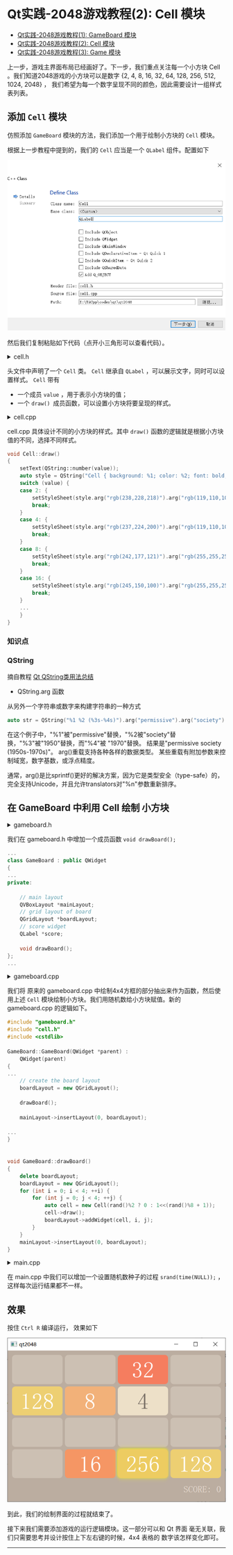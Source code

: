 # Qt实践-2048游戏教程(2): Cell 模块

* [Qt实践-2048游戏教程(1): GameBoard 模块](https://gitee.com/OneForward/TACpp/blob/gitee/tutorials/qt-2048-v1.md)
* [Qt实践-2048游戏教程(2): Cell 模块](https://gitee.com/OneForward/TACpp/blob/gitee/tutorials/qt-2048-v2.md)
* [Qt实践-2048游戏教程(3): Game 模块](https://gitee.com/OneForward/TACpp/blob/gitee/tutorials/qt-2048-v3.md)

上一步，游戏主界面布局已经画好了。下一步，我们重点关注每一个小方块 Cell 。我们知道2048游戏的小方块可以是数字 {2, 4, 8, 16, 32, 64, 128, 256, 512, 1024, 2048} ， 我们希望为每一个数字呈现不同的颜色，因此需要设计一组样式表列表。

## 添加 `Cell` 模块

仿照添加 `GameBoard` 模块的方法，我们添加一个用于绘制小方块的 `Cell` 模块。

根据上一步教程中提到的，我们的 `Cell` 应当是一个 `QLabel` 组件。配置如下

<img src="imgs/qt2048-add-Cell-class.png" style="zoom:67%;" />

然后我们复制粘贴如下代码（点开小三角形可以查看代码）。


<details>
  <summary> cell.h   </summary>

```cpp
// cell.h
#ifndef CELL_H
#define CELL_H

#include <QLabel>

class Cell : public QLabel
{
    Q_OBJECT
public:
    Cell(int value);

    void draw();
private:

    int value;
};

#endif // CELL_H
```
</details>

头文件中声明了一个 `Cell` 类。 `Cell` 继承自 `QLabel` ，可以展示文字，同时可以设置样式。 `Cell` 带有

* 一个成员 `value` ，用于表示小方块的值；
* 一个 `draw() `成员函数，可以设置小方块将要呈现的样式。



<details>
  <summary> cell.cpp </summary>

```cpp
// cell.cpp
#include <QGraphicsDropShadowEffect>
#include "cell.h"

Cell::Cell(int v): value(v)
{
    setAlignment(Qt::AlignCenter);
}

void Cell::draw()
{
    setText(QString::number(value));
    auto style = QString("Cell { background: %1; color: %2; font: bold; border-radius: 10px; font: 40pt; }");
    switch (value) {
    case 2: {
        setStyleSheet(style.arg("rgb(238,228,218)").arg("rgb(119,110,101)"));
        break;
    }
    case 4: {
        setStyleSheet(style.arg("rgb(237,224,200)").arg("rgb(119,110,101)"));
        break;
    }
    case 8: {
        setStyleSheet(style.arg("rgb(242,177,121)").arg("rgb(255,255,255)"));
        break;
    }
    case 16: {
        setStyleSheet(style.arg("rgb(245,150,100)").arg("rgb(255,255,255)"));
        break;
    }
    case 32: {
        setStyleSheet(style.arg("rgb(245,125,95)").arg("rgb(255,255,255)"));
        break;
    }
    case 64: {
        setStyleSheet(style.arg("rgb(245,95,60)").arg("rgb(255,255,255)"));
        break;
    }
    case 128: {
        setStyleSheet(style.arg("rgb(237,207,114)").arg("rgb(255,255,255)"));
        break;
    }
    case 256: {
        QGraphicsDropShadowEffect *dse = new QGraphicsDropShadowEffect();
        dse->setColor(Qt::yellow);
        dse->setBlurRadius(20);
        dse->setOffset(-1);
        setGraphicsEffect(dse);
        setStyleSheet(style.arg("rgb(237,204,97)").arg("rgb(255,255,255)"));
        break;
    }
    case 512: {
        QGraphicsDropShadowEffect *dse = new QGraphicsDropShadowEffect();
        dse->setColor(Qt::yellow);
        dse->setBlurRadius(30);
        dse->setOffset(-1);
        setGraphicsEffect(dse);
        setStyleSheet(style.arg("rgb(237,204,97)").arg("rgb(255,255,255)"));
        break;
    }
    case 1024: {
        QGraphicsDropShadowEffect *dse = new QGraphicsDropShadowEffect();
        dse->setColor(Qt::yellow);
        dse->setBlurRadius(40);
        dse->setOffset(-1);
        setGraphicsEffect(dse);
        setStyleSheet(style.arg("rgb(237,204,97)").arg("rgb(255,255,255)"));
        break;
    }
    case 2048: {
        QGraphicsDropShadowEffect *dse = new QGraphicsDropShadowEffect();
        dse->setColor(Qt::yellow);
        dse->setBlurRadius(50);
        dse->setOffset(-1);
        setGraphicsEffect(dse);
        setStyleSheet(style.arg("rgb(237,204,97)").arg("rgb(255,255,255)"));
        break;
    }
    default: {
        setText("");
        setStyleSheet("Cell { background: rgb(204,192,179); border-radius: 10px; }");
    }
    }

}
```

</details>


cell.cpp 具体设计不同的小方块的样式。其中 `draw()` 函数的逻辑就是根据小方块值的不同，选择不同样式。

```cpp
void Cell::draw()
{
    setText(QString::number(value));
    auto style = QString("Cell { background: %1; color: %2; font: bold; border-radius: 10px; font: 40pt; }");
    switch (value) {
    case 2: {
        setStyleSheet(style.arg("rgb(238,228,218)").arg("rgb(119,110,101)"));
        break;
    }
    case 4: {
        setStyleSheet(style.arg("rgb(237,224,200)").arg("rgb(119,110,101)"));
        break;
    }
    case 8: {
        setStyleSheet(style.arg("rgb(242,177,121)").arg("rgb(255,255,255)"));
        break;
    }
    case 16: {
        setStyleSheet(style.arg("rgb(245,150,100)").arg("rgb(255,255,255)"));
        break;
    }
    ...
    }
}
```

### 知识点 

### QString

摘自教程 [Qt QString类用法总结](https://www.jianshu.com/p/12922582f974) 

- QString.arg 函数

从另外一个字符串或数字来构建字符串的一种方式

```cpp
auto str = QString("%1 %2 (%3s-%4s)").arg("permissive").arg("society").arg(1950).arg(1970);
```


在这个例子中，"%1"被"permissive"替换，"%2被"society"替换，"%3"被"1950"替换，而"%4"被 "1970"替换。 结果是"permissive society (1950s-1970s)"。
arg()重载支持各种各样的数据类型。 某些重载有附加参数来控制域宽，数字基数，或浮点精度。

通常，arg()是比sprintf()更好的解决方案，因为它是类型安全（type-safe）的，完全支持Unicode，并且允许translators对"%n"参数重新排序。


## 在 GameBoard 中利用 Cell 绘制 小方块

<details>
  <summary> gameboard.h 
 </summary>

```cpp
#ifndef GAMEBOARD_H
#define GAMEBOARD_H

#include <QLabel>
#include <QVBoxLayout>
#include <QGridLayout>

class GameBoard : public QWidget
{
    Q_OBJECT
public:
    explicit GameBoard(QWidget *parent = 0);

private:

    // main layout
    QVBoxLayout *mainLayout;
    // grid layout of board
    QGridLayout *boardLayout;
    // score widget
    QLabel *score;

    void drawBoard();
};

#endif // GAMEBOARD_H

```
</details>



我们在 gameboard.h 中增加一个成员函数 `void drawBoard();`

```cpp
...
class GameBoard : public QWidget
{
...
private:

    // main layout
    QVBoxLayout *mainLayout;
    // grid layout of board
    QGridLayout *boardLayout;
    // score widget
    QLabel *score;

    void drawBoard();
};
...
```


<details>
  <summary> gameboard.cpp </summary>

```cpp
#include "gameboard.h"
#include "cell.h"
#include <cstdlib>

GameBoard::GameBoard(QWidget *parent) :
    QWidget(parent)
{
    // set default size
    resize(650, 450);

    // create the main layout
    mainLayout = new QVBoxLayout();
    setLayout(mainLayout);

    // create the board layout
    boardLayout = new QGridLayout();

    drawBoard();

    mainLayout->insertLayout(0, boardLayout);

    // create the score widget and add it to the board
    score = new QLabel(QString("SCORE: %1").arg(0));
    score->setStyleSheet("QLabel { color: rgb(235,224,214); font: 16pt; }");
    score->setFixedHeight(50);
    mainLayout->insertWidget(1, score, 0, Qt::AlignRight);

    // style sheet of the board
    setStyleSheet("GameBoard { background-color: rgb(187,173,160) }");
}


void GameBoard::drawBoard()
{
    delete boardLayout;
    boardLayout = new QGridLayout();
    for (int i = 0; i < 4; ++i) {
        for (int j = 0; j < 4; ++j) {
            auto cell = new Cell(rand()%2 ? 0 : 1<<(rand()%8 + 1));
            cell->draw();
            boardLayout->addWidget(cell, i, j);
        }
    }
    mainLayout->insertLayout(0, boardLayout);
}

```

</details>

我们将 原来的 gameboard.cpp 中绘制4x4方框的部分抽出来作为函数，然后使用上述 `Cell` 模块绘制小方块。我们用随机数给小方块赋值。新的 gameboard.cpp 的逻辑如下。

```cpp
#include "gameboard.h"
#include "cell.h"
#include <cstdlib>

GameBoard::GameBoard(QWidget *parent) :
    QWidget(parent)
{
...
    // create the board layout
    boardLayout = new QGridLayout();

    drawBoard();

    mainLayout->insertLayout(0, boardLayout);

...
}


void GameBoard::drawBoard()
{
    delete boardLayout;
    boardLayout = new QGridLayout();
    for (int i = 0; i < 4; ++i) {
        for (int j = 0; j < 4; ++j) {
            auto cell = new Cell(rand()%2 ? 0 : 1<<(rand()%8 + 1));
            cell->draw();
            boardLayout->addWidget(cell, i, j);
        }
    }
    mainLayout->insertLayout(0, boardLayout);
}
```



<details>
  <summary>  main.cpp  </summary>

```cpp
#include <QApplication>
#include "gameboard.h"

int main(int argc, char *argv[])
{
    QApplication app(argc, argv);

    srand(time(NULL));
    GameBoard board;
    board.show();

    return app.exec();
}
```

</details>

在 main.cpp 中我们可以增加一个设置随机数种子的过程 `srand(time(NULL));` ，这样每次运行结果都不一样。

## 效果

按住 `Ctrl R` 编译运行， 效果如下

![](imgs/qt2048-v2-效果.png)

到此，我们的绘制界面的过程就结束了。

接下来我们需要添加游戏的运行逻辑模块。这一部分可以和 Qt 界面 毫无关联，我们只需要思考并设计按住上下左右键的时候，4x4 表格的 数字该怎样变化即可。

---

